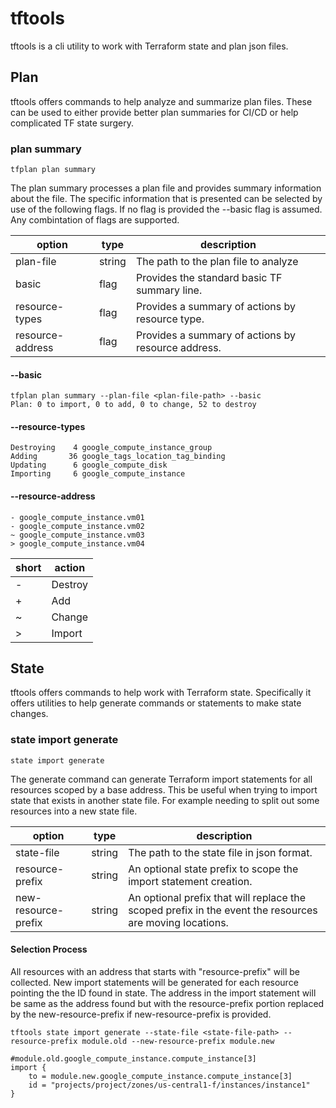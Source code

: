 # tftools

tftools is a cli utility to work with Terraform state and plan json files.


## Plan

tftools offers commands to help analyze and summarize plan files. These can
be used to either provide better plan summaries for CI/CD or help complicated
TF state surgery.

### plan summary

`tfplan plan summary`

The plan summary processes a plan file and provides summary information about the file.
The specific information that is presented can be selected by use of the following flags.
If no flag is provided the --basic flag is assumed. Any combintation of flags are supported.

|option|type|description|
|------|----|-----------|
|plan-file|string|The path to the plan file to analyze|
|basic|flag|Provides the standard basic TF summary line.|
|resource-types|flag|Provides a summary of actions by resource type.|
|resource-address|flag|Provides a summary of actions by resource address.|

#### --basic
```shell
tfplan plan summary --plan-file <plan-file-path> --basic
Plan: 0 to import, 0 to add, 0 to change, 52 to destroy
```

#### --resource-types
```shell
Destroying    4 google_compute_instance_group
Adding       36 google_tags_location_tag_binding
Updating      6 google_compute_disk
Importing     6 google_compute_instance
```

#### --resource-address
```shell
- google_compute_instance.vm01
- google_compute_instance.vm02
~ google_compute_instance.vm03
> google_compute_instance.vm04
```

| short | action|
|-------|-------|
| -     | Destroy |
| +     | Add |
| ~     | Change |
| \>    | Import |



## State

tftools offers commands to help work with Terraform state. Specifically it offers
utilities to help generate commands or statements to make state changes.

### state import generate

`state import generate`

The generate command can generate Terraform import statements for all resources
scoped by a base address. This be useful when trying to import state that exists in
another state file. For example needing to split out some resources into a new state file.

| option              | type   | description                                                                                             |
|---------------------|--------|---------------------------------------------------------------------------------------------------------|
| state-file          | string | The path to the state file in json format.                                                              |
| resource-prefix     | string | An optional state prefix to scope the import statement creation.                                        |
| new-resource-prefix | string | An optional prefix that will replace the scoped prefix in the event the resources are moving locations. |

#### Selection Process

All resources with an address that starts with "resource-prefix" will be collected. New import statements will be generated for
each resource pointing the the ID found in state. The address in the import statement will be same as the address found but with
the resource-prefix portion replaced by the new-resource-prefix if new-resource-prefix is provided.

```shell
tftools state import generate --state-file <state-file-path> --resource-prefix module.old --new-resource-prefix module.new

#module.old.google_compute_instance.compute_instance[3]
import {
    to = module.new.google_compute_instance.compute_instance[3]
    id = "projects/project/zones/us-central1-f/instances/instance1"
}

```


